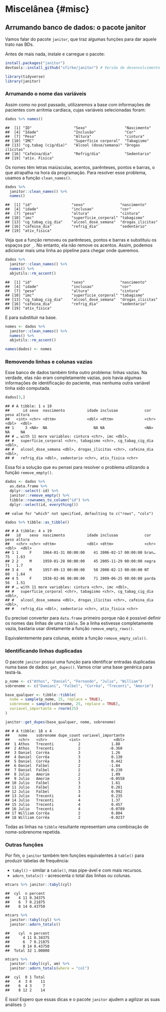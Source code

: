 # Miscelânea {#misc}


## Arrumando banco de dados: o pacote janitor

Vamos falar do pacote `janitor`, que traz algumas funções para dar aquele trato nas BDs.

Antes de mais nada, instale e carregue o pacote:


```r
install.packages("janitor")
devtools::install_github("sfirke/janitor") # Versão de desenvolvimento
```


```r
library(tidyverse)
library(janitor)
```

### Arrumando o nome das variáveis

Assim como no post passado, utilizaremos a base com informações de pacientes com arritmia cardíaca, cujas variáveis selecionadas foram:





```r
dados %>% names()
```

```
##  [1] "ID"                   "Sexo"                 "Nascimento"          
##  [4] "Idade"                "Inclusão"             "Cor"                 
##  [7] "Peso"                 "Altura"               "cintura"             
## [10] "IMC"                  "Superfície corporal"  "Tabagismo"           
## [13] "cg.tabag (cig/dia)"   "Alcool (dose/semana)" "Drogas ilícitas"     
## [16] "Cafeína/dia"          "Refrig/dia"           "Sedentario"          
## [19] "ativ. Fisica"
```

Os nomes têm letras maiúsculas, acentos, parênteses, pontos e barras, o que atrapalha na hora da programação. Para resolver esse problema, usamos a função `clean_names()`.


```r
dados %>% 
  janitor::clean_names() %>% 
  names()
```

```
##  [1] "id"                  "sexo"                "nascimento"         
##  [4] "idade"               "inclusao"            "cor"                
##  [7] "peso"                "altura"              "cintura"            
## [10] "imc"                 "superficie_corporal" "tabagismo"          
## [13] "cg_tabag_cig_dia"    "alcool_dose_semana"  "drogas_ilicitas"    
## [16] "cafeina_dia"         "refrig_dia"          "sedentario"         
## [19] "ativ_fisica"
```

Veja que a função removeu os parênteses, pontos e barras e substituiu os espaços por `_`. No entanto, ela não remove os acentos. Assim, podemos adicionar mais uma linha ao pipeline para chegar onde queremos.


```r
dados %>%
  janitor::clean_names() %>% 
  names() %>% 
  abjutils::rm_accent()
```

```
##  [1] "id"                  "sexo"                "nascimento"         
##  [4] "idade"               "inclusao"            "cor"                
##  [7] "peso"                "altura"              "cintura"            
## [10] "imc"                 "superficie_corporal" "tabagismo"          
## [13] "cg_tabag_cig_dia"    "alcool_dose_semana"  "drogas_ilicitas"    
## [16] "cafeina_dia"         "refrig_dia"          "sedentario"         
## [19] "ativ_fisica"
```

E para substituir na base.


```r
nomes <- dados %>%
  janitor::clean_names() %>% 
  names() %>% 
  abjutils::rm_accent()

names(dados) <- nomes
```

### Removendo linhas e colunas vazias



Esse banco de dados também tinha outro problema: linhas vazias. Na verdade, elas não eram completamente vazias, pois havia algumas informações de identificação do paciente, mas nenhuma outra variável tinha sido computada.


```r
dados[3,]
```

```
## # A tibble: 1 x 19
##      id sexo  nascimento          idade inclusao            cor    peso altura
##   <int> <chr> <dttm>              <dbl> <dttm>              <chr> <dbl>  <dbl>
## 1     3 <NA>  NA                     NA NA                  <NA>     NA     NA
## # … with 11 more variables: cintura <chr>, imc <dbl>,
## #   superficie_corporal <chr>, tabagismo <chr>, cg_tabag_cig_dia <dbl>,
## #   alcool_dose_semana <dbl>, drogas_ilicitas <chr>, cafeina_dia <dbl>,
## #   refrig_dia <dbl>, sedentario <chr>, ativ_fisica <chr>
```

Essa foi a solução que eu pensei para resolver o problema utilizando a função `remove_empty()`.


```r
dados <- dados %>% 
  as.data.frame %>% 
  dplyr::select(-id) %>% 
  janitor::remove_empty() %>% 
  tibble::rownames_to_column("id") %>% 
  dplyr::select(id, everything())
```

```
## value for "which" not specified, defaulting to c("rows", "cols")
```

```r
dados %>% tibble::as_tibble()
```

```
## # A tibble: 4 x 19
##   id    sexo  nascimento          idade inclusao            cor    peso altura
##   <chr> <chr> <dttm>              <dbl> <dttm>              <chr> <dbl>  <dbl>
## 1 1     F     1964-01-31 00:00:00    41 2006-02-17 00:00:00 bran…    75   1.63
## 2 2     M     1959-01-28 00:00:00    45 2005-11-29 00:00:00 negra    71   1.7 
## 3 4     M     1957-09-13 00:00:00    50 2008-02-13 00:00:00 NT       80   1.64
## 4 5     F     1938-02-06 00:00:00    71 2009-06-25 00:00:00 parda    56   1.51
## # … with 11 more variables: cintura <chr>, imc <dbl>,
## #   superficie_corporal <chr>, tabagismo <chr>, cg_tabag_cig_dia <dbl>,
## #   alcool_dose_semana <dbl>, drogas_ilicitas <chr>, cafeina_dia <dbl>,
## #   refrig_dia <dbl>, sedentario <chr>, ativ_fisica <chr>
```

Eu precisei converter para `data.frame` primeiro porque não é possível definir os nomes das linhas de uma `tibble`. Se a linha estivesse completamente vazia, bastaria usar diretamente a função `remove_empty_rows()`.

Equivalentemente para colunas, existe a função `remove_empty_cols()`.

### Identificando linhas duplicadas

O pacote `janitor` possui uma função para identificar entradas duplicadas numa base de dados: `get_dupes()`. Vamos criar uma base genérica para testá-la.


```r
p_nome <- c("Athos", "Daniel", "Fernando", "Julio", "William")
sobrenome <- c("Damiani", "Falbel", "Corrêa", "Trecenti", "Amorim")

base_qualquer <- tibble::tibble(
  nome = sample(p_nome, 25, replace = TRUE),
  sobrenome = sample(sobrenome, 25, replace = TRUE),
  variavel_importante = rnorm(25)
)

janitor::get_dupes(base_qualquer, nome, sobrenome)
```

```
## # A tibble: 18 x 4
##    nome    sobrenome dupe_count variavel_importante
##    <chr>   <chr>          <int>               <dbl>
##  1 Athos   Trecenti           2              1.88  
##  2 Athos   Trecenti           2             -0.360 
##  3 Daniel  Corrêa             3              1.26  
##  4 Daniel  Corrêa             3              0.130 
##  5 Daniel  Corrêa             3              0.442 
##  6 Daniel  Falbel             2             -1.04  
##  7 Daniel  Falbel             2              0.230 
##  8 Julio   Amorim             2              1.09  
##  9 Julio   Amorim             2             -0.0558
## 10 Julio   Falbel             3              1.61  
## 11 Julio   Falbel             3              0.201 
## 12 Julio   Falbel             3              0.992 
## 13 Julio   Trecenti           4              0.235 
## 14 Julio   Trecenti           4              1.37  
## 15 Julio   Trecenti           4              0.457 
## 16 Julio   Trecenti           4             -0.0789
## 17 William Corrêa             2              0.804 
## 18 William Corrêa             2             -0.0237
```

Todas as linhas na `tibble` resultante representam uma combinação de nome-sobrenome repetida.

### Outras funções

Por fim, o `janitor` também tem funções equivalentes à `table()` para produzir tabelas de frequência:

- `tabyl()` - similar a `table()`, mas pipe-ável e com mais recursos.
- `adorn_totals()` - acrescenta o total das linhas ou colunas.



```r
mtcars %>% janitor::tabyl(cyl)
```

```
##  cyl  n percent
##    4 11 0.34375
##    6  7 0.21875
##    8 14 0.43750
```

```r
mtcars %>% 
  janitor::tabyl(cyl) %>% 
  janitor::adorn_totals()
```

```
##    cyl  n percent
##      4 11 0.34375
##      6  7 0.21875
##      8 14 0.43750
##  Total 32 1.00000
```

```r
mtcars %>% 
  janitor::tabyl(cyl, am) %>% 
  janitor::adorn_totals(where = "col")
```

```
##  cyl  0 1 Total
##    4  3 8    11
##    6  4 3     7
##    8 12 2    14
```

É isso! Espero que essas dicas e o pacote `janitor` ajudem a agilizar as suas análises :)
